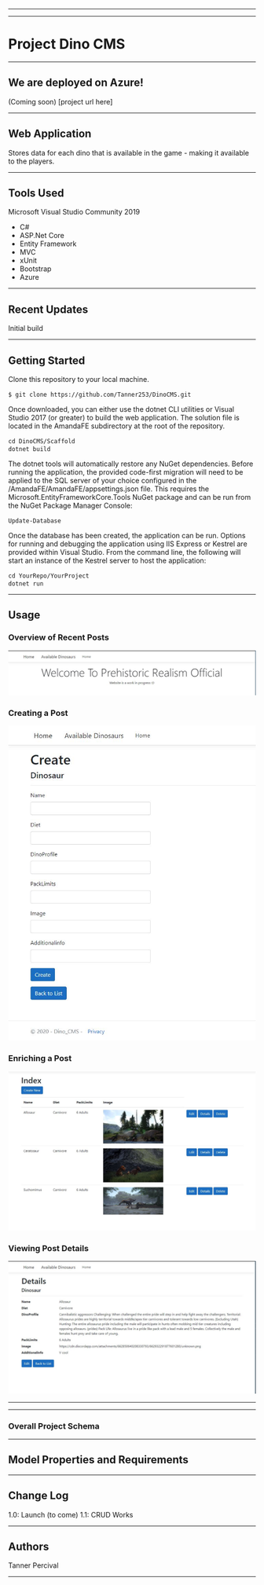 
---------------------------------
---------------------------------

# Project Dino CMS
---------------------------------
## We are deployed on Azure!
(Coming soon)
[project url here]


---------------------------------
## Web Application
Stores data for each dino that is available in the game - making it available to the players.

---------------------------------

## Tools Used
Microsoft Visual Studio Community 2019

- C#
- ASP.Net Core
- Entity Framework
- MVC
- xUnit
- Bootstrap
- Azure


---------------------------------

## Recent Updates
Initial build

---------------------------

## Getting Started

Clone this repository to your local machine.
```
$ git clone https://github.com/Tanner253/DinoCMS.git
```
Once downloaded, you can either use the dotnet CLI utilities or Visual Studio 2017 (or greater) to build the web application. The solution file is located in the AmandaFE subdirectory at the root of the repository.
```
cd DinoCMS/Scaffold
dotnet build
```
The dotnet tools will automatically restore any NuGet dependencies. Before running the application, the provided code-first migration will need to be applied to the SQL server of your choice configured in the /AmandaFE/AmandaFE/appsettings.json file. This requires the Microsoft.EntityFrameworkCore.Tools NuGet package and can be run from the NuGet Package Manager Console:
```
Update-Database
```
Once the database has been created, the application can be run. Options for running and debugging the application using IIS Express or Kestrel are provided within Visual Studio. From the command line, the following will start an instance of the Kestrel server to host the application:
```
cd YourRepo/YourProject
dotnet run
```

---------------------------------

## Usage


### Overview of Recent Posts
![Home](/Scaffold-CMS/Data/Readme/Home.JPG)

### Creating a Post
![Post Creation](/Scaffold-CMS/Data/Readme/Create.JPG)

### Enriching a Post
![Enriching Post](/Scaffold-CMS/Data/Readme/DIndex.JPG)

### Viewing Post Details
![Details of Post](/Scaffold-CMS/Data/Readme/Details.JPG)

---------------------------

---------------------------

### Overall Project Schema

---------------------------
## Model Properties and Requirements
---------------------------

## Change Log
1.0: Launch (to come)
1.1: CRUD Works

------------------------------

## Authors
Tanner Percival

------------------------------

